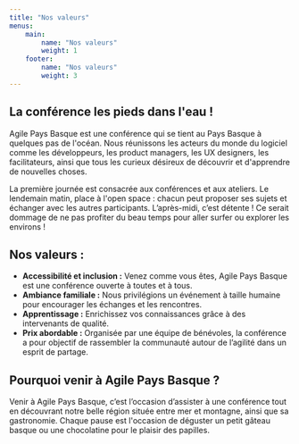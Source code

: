```yaml
---
title: "Nos valeurs"
menus:
    main:
        name: "Nos valeurs"
        weight: 1
    footer:
        name: "Nos valeurs"
        weight: 3
---
```


## La conférence les pieds dans l'eau !

Agile Pays Basque est une conférence qui se tient au Pays Basque à quelques pas de l'océan. Nous réunissons les acteurs du monde du logiciel comme les développeurs, les product managers, les UX designers, les facilitateurs, ainsi que tous les curieux désireux de découvrir et d'apprendre de nouvelles choses. </p>
La première journée est consacrée aux conférences et aux ateliers. Le lendemain matin, place à l'open space : chacun peut proposer ses sujets et échanger avec les autres participants. L’après-midi, c’est détente ! Ce serait dommage de ne pas profiter du beau temps pour aller surfer ou explorer les environs !</p>

## Nos valeurs :

* **Accessibilité et inclusion :** Venez comme vous êtes, Agile Pays Basque est une conférence ouverte à toutes et à tous.
* **Ambiance familiale :** Nous privilégions un événement à taille humaine pour encourager les échanges et les rencontres.
* **Apprentissage :** Enrichissez vos connaissances grâce à des intervenants de qualité.
* **Prix abordable :** Organisée par une équipe de bénévoles, la conférence a pour objectif de rassembler la communauté autour de l’agilité dans un esprit de partage.

## Pourquoi venir à Agile Pays Basque ?

Venir à Agile Pays Basque, c’est l’occasion d’assister à une conférence tout en découvrant notre belle région située entre mer et montagne, ainsi que sa gastronomie. Chaque pause est l'occasion de déguster un petit gâteau basque ou une chocolatine pour le plaisir des papilles.</p>
